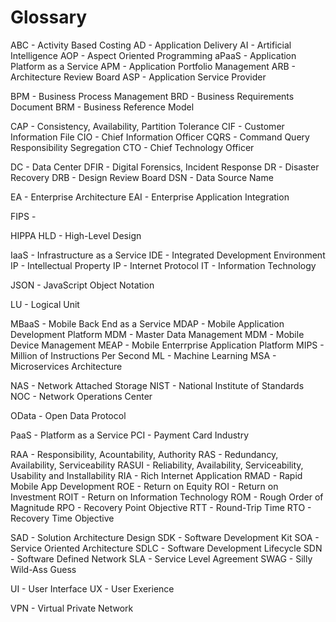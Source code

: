 
Glossary
===

ABC         - Activity Based Costing
AD          - Application Delivery
AI          - Artificial Intelligence
AOP         - Aspect Oriented Programming
aPaaS       - Application Platform as a Service
APM         - Application Portfolio Management
ARB         - Architecture Review Board
ASP         - Application Service Provider

BPM         - Business Process Management
BRD         - Business Requirements Document
BRM         - Business Reference Model

CAP         - Consistency, Availability, Partition Tolerance
CIF         - Customer Information File
CIO         - Chief Information Officer
CQRS        - Command Query Responsibility Segregation
CTO         - Chief Technology Officer

DC          - Data Center
DFIR        - Digital Forensics, Incident Response
DR          - Disaster Recovery
DRB         - Design Review Board
DSN         - Data Source Name

EA          - Enterprise Architecture
EAI         - Enterprise Application Integration

FIPS        - 

HIPPA
HLD         - High-Level Design

IaaS        - Infrastructure as a Service
IDE         - Integrated Development Environment  
IP          - Intellectual Property
IP          - Internet Protocol
IT          - Information Technology

JSON        - JavaScript Object Notation

LU          - Logical Unit

MBaaS       - Mobile Back End as a Service
MDAP        - Mobile Application Development Platform
MDM         - Master Data Management
MDM         - Mobile Device Management
MEAP        - Mobile Enterrprise Application Platform
MIPS        - Million of Instructions Per Second
ML          - Machine Learning
MSA         - Microservices Architecture


NAS         - Network Attached Storage
NIST        - National Institute of Standards
NOC         - Network Operations Center

OData       - Open Data Protocol

PaaS        - Platform as a Service
PCI         - Payment Card Industry


RAA         - Responsibility, Acountability, Authority
RAS         - Redundancy, Availability, Serviceability
RASUI       - Reliability, Availability, Serviceability, Usability and Installability
RIA         - Rich Internet Application
RMAD        - Rapid Mobile App Development
ROE         - Return on Equity
ROI         - Return on Investment
ROIT        - Return on Information Technology
ROM         - Rough Order of Magnitude
RPO         - Recovery Point Objective
RTT         - Round-Trip Time
RTO         - Recovery Time Objective

SAD         - Solution Architecture Design
SDK         - Software Development Kit
SOA         - Service Oriented Architecture
SDLC        - Software Development Lifecycle
SDN         - Software Defined Network
SLA         - Service Level Agreement
SWAG        - Silly Wild-Ass Guess

UI          - User Interface
UX          - User Exerience

VPN         - Virtual Private Network



